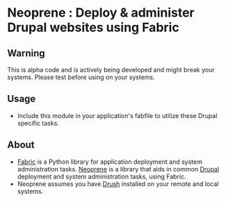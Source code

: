 # Neoprene : Deploy & administer Drupal websites using Fabric

## Warning
This is alpha code and is actively being developed and might break your systems. Please test before using on your systems.

## Usage
* Include this module in your application's fabfile to utilize these Drupal specific tasks.

## About
* [Fabric](http://docs.fabfile.org) is a Python library for application deployment and system administration tasks. [Neoprene](https://github.com/scimusmn/neoprene) is a library that aids in common [Drupal](http://www.drupal.org) deployment and system administration tasks, using Fabric.
* Neoprene assumes you have [Drush](http://drupal.org/project/drush) installed on your remote and local systems.

<!--## Install (required)-->
<!--Coming soon-->

<!--## TODO-->


